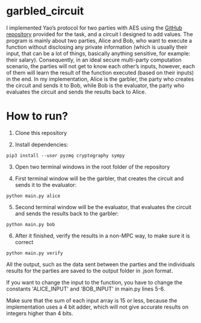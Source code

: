 # garbled_circuit

I implemented Yao’s protocol for two parties with AES using the [GitHub repository](https://github.com/ojroques/garbled-circuit) provided for the task, and a circuit I designed to add values. The program is mainly about two parties, Alice and Bob, who want to execute a function without disclosing any private information (which is usually their input, that can be a lot of things, basically anything sensitive, for example: their salary). Consequently, in an ideal secure multi-party computation scenario, the parties will not get to know each other’s inputs, however, each of them will learn the result of the function executed (based on their inputs) in the end. In my implementation, Alice is the garbler, the party who creates the circuit and sends it to Bob, while Bob is the evaluator, the party who evaluates the circuit and sends the results back to Alice. 

# How to run?

1. Clone this repository

2. Install dependencies: 

```
pip3 install --user pyzmq cryptography sympy
```

3. Open two terminal windows in the root folder of the repository

4. First terminal window will be the garbler, that creates the circuit and sends it to the evaluator:

```
python main.py alice
```

5. Second terminal window will be the evaluator, that evaluates the circuit and sends the results back to the garbler:

```
python main.py bob
```

6. After it finished, verify the results in a non-MPC way, to make sure it is correct

```
python main.py verify
```

All the output, such as the data sent between the parties and the individuals results for the parties are saved to the output folder in .json format.

If you want to change the input to the function, you have to change the constants 'ALICE_INPUT' and 'BOB_INPUT' in main.py lines 5-6.

Make sure that the sum of each input array is 15 or less, because the implementation uses a 4 bit adder, which will not give accurate results on integers higher than 4 bits.
